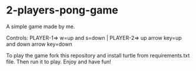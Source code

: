 # 2-players-pong-game
A simple game made by me.

Controls: PLAYER-1=> w=up and s=down  |  PLAYER-2=> up arrow key=up and down arrow key=down

To play the game fork this repository and install turtle from requirements.txt file. Then run it to play. Enjoy and have fun! 
